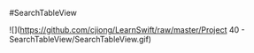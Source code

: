 #SearchTableView

![](https://github.com/cjiong/LearnSwift/raw/master/Project 40 - SearchTableView/SearchTableView.gif)

